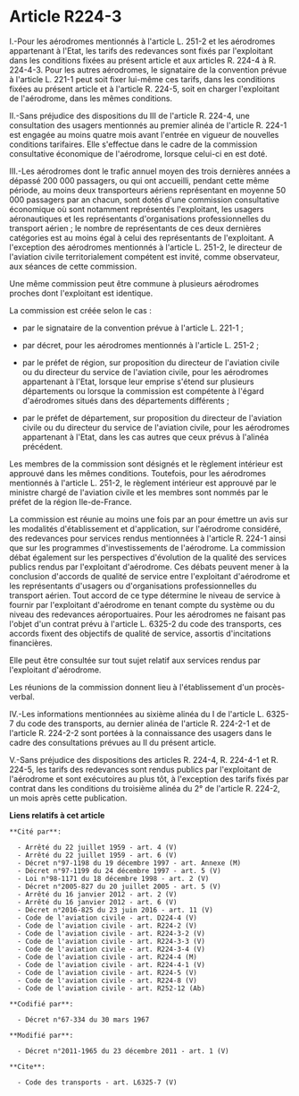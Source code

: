 # Article R224-3

I.-Pour les aérodromes mentionnés à l'article L. 251-2 et les aérodromes appartenant à l'Etat, les tarifs des redevances sont
fixés par l'exploitant dans les conditions fixées au présent article et aux articles R. 224-4 à R. 224-4-3. Pour les autres
aérodromes, le signataire de la convention prévue à l'article L. 221-1 peut soit fixer lui-même ces tarifs, dans les
conditions fixées au présent article et à l'article R. 224-5, soit en charger l'exploitant de l'aérodrome, dans les mêmes
conditions. 

II.-Sans préjudice des dispositions du III de l'article R. 224-4, une consultation des usagers mentionnés au premier alinéa
de l'article R. 224-1 est engagée au moins quatre mois avant l'entrée en vigueur de nouvelles conditions tarifaires. Elle
s'effectue dans le cadre de la commission consultative économique de l'aérodrome, lorsque celui-ci en est doté. 

III.-Les aérodromes dont le trafic annuel moyen des trois dernières années a dépassé 200 000 passagers, ou qui ont accueilli,
pendant cette même période, au moins deux transporteurs aériens représentant en moyenne 50 000 passagers par an chacun, sont
dotés d'une commission consultative économique où sont notamment représentés l'exploitant, les usagers aéronautiques et les
représentants d'organisations professionnelles du transport aérien ; le nombre de représentants de ces deux dernières
catégories est au moins égal à celui des représentants de l'exploitant. A l'exception des aérodromes mentionnés à l'article
L. 251-2, le directeur de l'aviation civile territorialement compétent est invité, comme observateur, aux séances de cette
commission. 

Une même commission peut être commune à plusieurs aérodromes proches dont l'exploitant est identique. 

La commission est créée selon le cas :

- par le signataire de la convention prévue à l'article L. 221-1 ;

- par décret, pour les aérodromes mentionnés à l'article L. 251-2 ;

- par le préfet de région, sur proposition du directeur de l'aviation civile ou du directeur du service de l'aviation civile,
pour les aérodromes appartenant à l'Etat, lorsque leur emprise s'étend sur plusieurs départements ou lorsque la commission
est compétente à l'égard d'aérodromes situés dans des départements différents ;

- par le préfet de département, sur proposition du directeur de l'aviation civile ou du directeur du service de l'aviation
civile, pour les aérodromes appartenant à l'Etat, dans les cas autres que ceux prévus à l'alinéa précédent. 

Les membres de la commission sont désignés et le règlement intérieur est approuvé dans les mêmes conditions. Toutefois, pour
les aérodromes mentionnés à l'article L. 251-2, le règlement intérieur est approuvé par le ministre chargé de l'aviation
civile et les membres sont nommés par le préfet de la région Ile-de-France. 

La commission est réunie au moins une fois par an pour émettre un avis sur les modalités d'établissement et d'application,
sur l'aérodrome considéré, des redevances pour services rendus mentionnées à l'article R. 224-1 ainsi que sur les programmes
d'investissements de l'aérodrome. La commission débat également sur les perspectives d'évolution de la qualité des services
publics rendus par l'exploitant d'aérodrome. Ces débats peuvent mener à la conclusion d'accords de qualité de service entre
l'exploitant d'aérodrome et les représentants d'usagers ou d'organisations professionnelles du transport aérien. Tout accord
de ce type détermine le niveau de service à fournir par l'exploitant d'aérodrome en tenant compte du système ou du niveau des
redevances aéroportuaires. Pour les aérodromes ne faisant pas l'objet d'un contrat prévu à l'article L. 6325-2 du code des
transports, ces accords fixent des objectifs de qualité de service, assortis d'incitations financières. 

Elle peut être consultée sur tout sujet relatif aux services rendus par l'exploitant d'aérodrome. 

Les réunions de la commission donnent lieu à l'établissement d'un procès-verbal. 

IV.-Les informations mentionnées au sixième alinéa du I de l'article L. 6325-7 du code des transports, au dernier alinéa de
l'article R. 224-2-1 et de l'article R. 224-2-2 sont portées à la connaissance des usagers dans le cadre des consultations
prévues au II du présent article. 

V.-Sans préjudice des dispositions des articles R. 224-4, R. 224-4-1 et R. 224-5, les tarifs des redevances sont rendus
publics par l'exploitant de l'aérodrome et sont exécutoires au plus tôt, à l'exception des tarifs fixés par contrat dans les
conditions du troisième alinéa du 2° de l'article R. 224-2, un mois après cette publication.

**Liens relatifs à cet article**

	**Cité par**:

	  - Arrêté du 22 juillet 1959 - art. 4 (V)
	  - Arrêté du 22 juillet 1959 - art. 6 (V)
	  - Décret n°97-1198 du 19 décembre 1997 - art. Annexe (M)
	  - Décret n°97-1199 du 24 décembre 1997 - art. 5 (V)
	  - Loi n°98-1171 du 18 décembre 1998 - art. 2 (V)
	  - Décret n°2005-827 du 20 juillet 2005 - art. 5 (V)
	  - Arrêté du 16 janvier 2012 - art. 2 (V)
	  - Arrêté du 16 janvier 2012 - art. 6 (V)
	  - Décret n°2016-825 du 23 juin 2016 - art. 11 (V)
	  - Code de l'aviation civile - art. D224-4 (V)
	  - Code de l'aviation civile - art. R224-2 (V)
	  - Code de l'aviation civile - art. R224-3-2 (V)
	  - Code de l'aviation civile - art. R224-3-3 (V)
	  - Code de l'aviation civile - art. R224-3-4 (V)
	  - Code de l'aviation civile - art. R224-4 (M)
	  - Code de l'aviation civile - art. R224-4-1 (V)
	  - Code de l'aviation civile - art. R224-5 (V)
	  - Code de l'aviation civile - art. R224-8 (V)
	  - Code de l'aviation civile - art. R252-12 (Ab)

	**Codifié par**:

	  - Décret n°67-334 du 30 mars 1967

	**Modifié par**:

	  - Décret n°2011-1965 du 23 décembre 2011 - art. 1 (V)

	**Cite**:

	  - Code des transports - art. L6325-7 (V)
